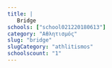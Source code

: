 ```yaml
---
title: |
   Bridge
schools: ["school021220180613"]
category: "Αθλητισμός"
slug: "bridge"
slugCategory: "athlitismos"
schoolscount: "1"
---
```


